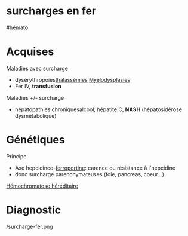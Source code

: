 # surcharges en fer
#hémato 



# Acquises


Maladies avec surcharge 

- dysérythropoiès[thalassémies](#thalassc3a9miesnorgmd) [Myélodysplasies](denote:20240723T184034) 
- Fer IV, **transfusion** 

Maladies +/- surcharge 

- hépatopathies chroniquesalcool, hépatite C, **NASH** (hépatosidérose dysmétabolique) 


# Génétiques


Principe 

- Axe hepcidince-[ferroportine](denote:20240723T185004): carence ou résistance à l'hepcidine 
- donc surcharge parenchymateuses (foie, pancreas, coeur…) 

[Hémochromatose héréditaire](denote:20240723T192429) 


# Diagnostic


 
/surcharge-fer.png


